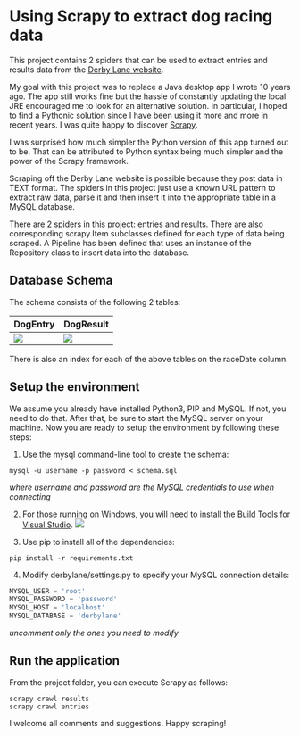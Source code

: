 # Using Scrapy to extract dog racing data

This project contains 2 spiders that can be used to extract entries and results data from the [Derby Lane website](http://www.derbylane.com/).

My goal with this project was to replace a Java desktop app I wrote 10 years ago. The app still works fine but the hassle of constantly updating the local JRE encouraged me to look for an alternative solution. In particular, I hoped to find a Pythonic solution since I have been using it more and more in recent years. I was quite happy to discover [Scrapy](https://scrapy.org/).

I was surprised how much simpler the Python version of this app turned out to be. That can be attributed to Python syntax being much simpler and the power of the Scrapy framework.

Scraping off the Derby Lane website is possible because they post data in TEXT format. The spiders in this project just use a known URL pattern to extract raw data, parse it and then insert it into the appropriate table in a MySQL database. 

There are 2 spiders in this project: entries and results. There are also corresponding scrapy.Item subclasses defined for each type of data being scraped. A Pipeline has been defined that uses an instance of the Repository class to insert data into the database.

## Database Schema

The schema consists of the following 2 tables:

DogEntry | DogResult
-------- | ---------
<img align="top" src="https://i.imgur.com/m75PZBY.png">  | <img  src="https://i.imgur.com/O26h0Co.png">

There is also an index for each of the above tables on the raceDate column.

## Setup the environment

We assume you already have installed Python3, PIP and MySQL. If not, you need to do that. After that, be sure to start the MySQL server on your machine. Now you are ready to setup the environment by following these steps:

1. Use the mysql command-line tool to create the schema:
```
mysql -u username -p password < schema.sql
```
*where username and password are the MySQL credentials to use when connecting*

2. For those running on Windows, you will need to install the [Build Tools for Visual Studio](https://www.visualstudio.com/thank-you-downloading-visual-studio/?sku=BuildTools&rel=15).
![](https://i.imgur.com/uCUgro3.png)

3. Use pip to install all of the dependencies:
```
pip install -r requirements.txt
```

4. Modify derbylane/settings.py to specify your MySQL connection details:
```python
MYSQL_USER = 'root'
MYSQL_PASSWORD = 'password'
MYSQL_HOST = 'localhost'
MYSQL_DATABASE = 'derbylane'
```
*uncomment only the ones you need to modify*

## Run the application

From the project folder, you can execute Scrapy as follows:

```
scrapy crawl results
scrapy crawl entries
```

I welcome all comments and suggestions. Happy scraping!
